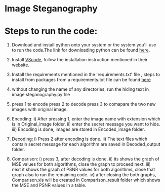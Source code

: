 # Image Steganography
# Steps to run the code:
1) Download and install python onto your system or the system you'll use to run the code.The link for downloading python can be found [here](https://www.python.org/downloads/).
2) Install [VScode](https://code.visualstudio.com/download), follow the installation instruction mentioned in their website.
3) Install the requirements mentioned in the 'requirements.txt' file , steps to install from packages from a requirements.txt file can be found [here](https://github.com/SreekarK28/Image-Steganography/blob/main/requirements.txt)
4) without changing the name of any directories, run the hiding text in image steganography.py file
5) press 1 to encode
   press 2 to decode
   press 3 to comapare the two new images with original image.
   
6) Encoding:
   i)   After pressing 1, enter the image name with extension which is in Original_image folder.
   ii)  enter the secret message you want to hide.
   iii) Encoding is done, images are stored in Encoded_image folder.
   
7) Decoding:
   i)  Press 2 after encoding is done.
   ii) The text files which contain secret message for each algorithm are saved in Decoded_output folder. 
  
8) Comparison:
   i)  press 3, after decoding is done.
   ii) its shows the graph of MSE values for both algorithms, close the graph to proceed next.
   iii) next it shows the graph of PSNR values for both algorithms, close that graph also to run the remaining code.
   iv)  after closing the both graphs, Comparison.xls will be created in Comparison_result folder which shows the MSE and PSNR values in a table.
   
